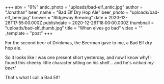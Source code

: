 +++
abv = "6%"
antic_photo = "uploads/bad-elf_antic.jpg"
author = "Jonathan"
beer_name = "Bad Elf Dry Hop Ale"
beer_photo = "uploads/bad-elf_beer.jpg"
brewer = "RIdgeway Brewing"
date = 2020-12-26T17:55:00.000Z
publishdate = 2020-12-26T18:00:00.000Z
thumbnail = "uploads/bad-elf_thumb.jpg"
title = "When elves go bad"
video = ""
_template = "post"
+++

For the second beer of Drinkmas, the Beerman gave to me, a Bad Elf dry hop ale.

So it looks like I was one present short yesterday, and now I know why! I found this cheeky little character sitting on his shelf... and he's _nicked my beer!_

That's what I call a Bad Elf!
